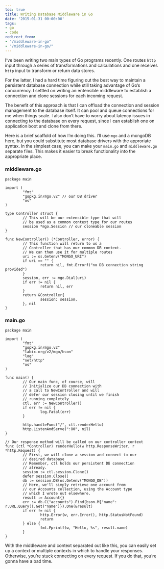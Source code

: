 ```yaml
---
toc: true
title: Writing Database Middleware in Go
date: '2015-01-31 00:00:00'
tags:
- go
- code
redirect_from:
- "/middleware-in-go"
- "/middleware-in-go/"
---
```


I’ve been writing two main types of Go programs recently. One routes `http` input through a series of transformations and calculations and one receives `http` input to transform or return data stores.

For the latter, I had a hard time figuring out the best way to maintain a persistent database connection while still taking advantage of Go’s concurrency. I settled on writing an entensible middleware to establish a connection and clone sessions for each incoming request.

The benefit of this approach is that I can offload the connection and session management to the database itself. It can pool and queue connections for me when things scale. I also don’t have to worry about latency issues in connecting to the database on every request, since I can establish one on application boot and clone from there.

Here is a brief scaffold of how I’m doing this. I’ll use `mgo` and a mongoDB here, but you could substitute most database drivers with the approriate syntax. In the simplest case, you can make your `main.go` and `middleware.go` separate files. This makes it easier to break functionality into the appropriate place.

### middleware.go

    package main
    
    import (
            "fmt"
            "gopkg.in/mgo.v2" // our DB driver
            "os"
    )
    
    type Controller struct {
            // This will be our extensible type that will
            // be used as a common context type for our routes
            session *mgo.Session // our cloneable session
    }
    
    func NewController() (*Controller, error) {
            // This function will return to us a 
            // Controller that has our common DB context.
            // We can then use it for multiple routes
            uri := os.Getenv("MONGO_URI")
            if uri == "" {
                    return nil, fmt.Errorf("no DB connection string provided")
            }
            session, err := mgo.Dial(uri)
            if err != nil {
                    return nil, err
            }
            return &Controller{
                    session: session,
            }, nil
    }

### main.go

    package main
    
    import (
            "fmt"
            "gopkg.in/mgo.v2"
            "labix.org/v2/mgo/bson"
            "log"
            "net/http"
            "os"
    )
    
    func main() {
            // Our main func, of course, will
            // Initialize our DB connection with 
            // a call to NewController and will
            // defer our session closing until we finish
            // running completely
            ctl, err := NewController()
            if err != nil {
                    log.Fatal(err)
            }
    
            http.handleFunc("/", ctl.renderHello)
            http.ListenAndServe(":80", nil)
    }
    
    // Our response method will be called on our controller context
    func (ctl *Controller) renderHello(w http.ResponseWriter, r *http.Request) {
            // First, we will clone a session and connect to our 
            // desired database
            // Remember, ctl holds our persistent DB connection
            // already.
            session := ctl.session.Clone()
            defer session.Close()
            db := session.DB(os.Getenv("MONGO_DB"))
            // Here, we'll simply retrieve one account from 
            // our Accounts collection, using the Account type
            // which I wrote out elsewhere.
            result := Account{}
            err := db.C("accounts").Find(bson.M{"name": r.URL.Query().Get("name")}).One(&result)
            if err != nil {
                    http.Error(w, err.Error(), http.StatusNotFound)
                    return
            } else {
                    fmt.Fprintf(w, "Hello, %s", result.name)
            }
    }

With the middleware and context separated out like this, you can easily set up a context or multiple contexts in which to handle your responses. Otherwise, you’re stuck connecting on every request. If you do that, you’re gonna have a bad time.

